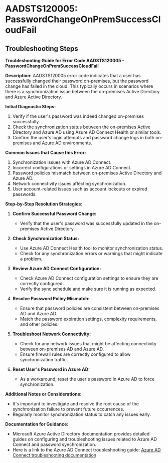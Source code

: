 # AADSTS120005: PasswordChangeOnPremSuccessCloudFail


## Troubleshooting Steps
**Troubleshooting Guide for Error Code AADSTS120005 - PasswordChangeOnPremSuccessCloudFail**

**Description:**
AADSTS120005 error code indicates that a user has successfully changed their password on-premises, but the password change has failed in the cloud. This typically occurs in scenarios where there is a synchronization issue between the on-premises Active Directory and Azure Active Directory.

**Initial Diagnostic Steps:**
1. Verify if the user's password was indeed changed on-premises successfully.
2. Check the synchronization status between the on-premises Active Directory and Azure AD using Azure AD Connect Health or similar tools.
3. Confirm the user's login attempts and password change logs in both on-premises and Azure AD environments.

**Common Issues that Cause this Error:**
1. Synchronization issues with Azure AD Connect.
2. Incorrect configurations or settings in Azure AD Connect.
3. Password policies mismatch between on-premises Active Directory and Azure AD.
4. Network connectivity issues affecting synchronization.
5. User account-related issues such as account lockouts or expired passwords.

**Step-by-Step Resolution Strategies:**
1. **Confirm Successful Password Change:**
    - Verify that the user's password was successfully updated in the on-premises Active Directory.

2. **Check Synchronization Status:**
    - Use Azure AD Connect Health tool to monitor synchronization status.
    - Check for any synchronization errors or warnings that might indicate a problem.

3. **Review Azure AD Connect Configuration:**
    - Check Azure AD Connect configuration settings to ensure they are correctly configured.
    - Verify the sync schedule and make sure it is running as expected.

4. **Resolve Password Policy Mismatch:**
    - Ensure that password policies are consistent between on-premises AD and Azure AD.
    - Match the password expiration settings, complexity requirements, and other policies.

5. **Troubleshoot Network Connectivity:**
    - Check for any network issues that might be affecting connectivity between on-premises AD and Azure AD.
    - Ensure firewall rules are correctly configured to allow synchronization traffic.

6. **Reset User's Password in Azure AD:**
    - As a workaround, reset the user's password in Azure AD to force synchronization.

**Additional Notes or Considerations:**
- It's important to investigate and resolve the root cause of the synchronization failure to prevent future occurrences.
- Regularly monitor synchronization status to catch any issues early.

**Documentation for Guidance:**
- Microsoft Azure Active Directory documentation provides detailed guides on configuring and troubleshooting issues related to Azure AD Connect and password synchronization.
- Here is a link to the Azure AD Connect troubleshooting guide: [Azure AD Connect troubleshooting documentation](https://docs.microsoft.com/en-us/azure/active-directory/hybrid/tshoot-connect-sync-errors)